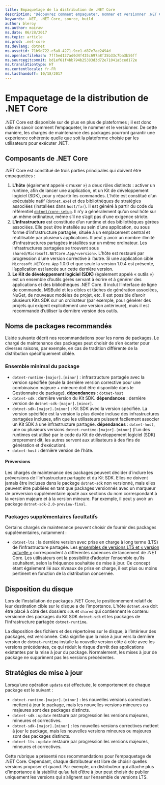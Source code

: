 ```yaml
---
title: Empaquetage de la distribution de .NET Core
description: "Découvrez comment empaqueter, nommer et versionner .NET Core pour la distribution."
keywords: .NET, .NET Core, source, build
author: bleroy
ms.author: mairaw
ms.date: 06/28/2017
ms.topic: article
ms.prod: .net-core
ms.devlang: dotnet
ms.assetid: 71b9d722-c5a8-4271-9ce1-d87e7ae2494d
ms.openlocfilehash: 7ff5ed127ad0d4f435c697a8f35b33c7ba3b56ff
ms.sourcegitcommit: bd1ef61f4bb794b25383d3d72e71041a5ced172e
ms.translationtype: HT
ms.contentlocale: fr-FR
ms.lasthandoff: 10/18/2017
---
```

# <a name="net-core-distribution-packaging"></a>Empaquetage de la distribution de .NET Core

.NET Core est disponible sur de plus en plus de plateformes ; il est donc utile de savoir comment l’empaqueter, le nommer et le versionner. De cette manière, les chargés de maintenance des packages pourront garantir une expérience cohérente quelle que soit la plateforme choisie par les utilisateurs pour exécuter .NET.

## <a name="net-core-components"></a>Composants de .NET Core

.NET Core est constitué de trois parties principales qui doivent être empaquetées :

1. **L’hôte** (également appelé « muxer ») a deux rôles distincts : activer un runtime, afin de lancer une application, et un Kit de développement logiciel (SDK), pour y répartir les commandes. L’hôte est constitué d’un exécutable natif (`dotnet.exe`) et des bibliothèques de stratégies associées (installées dans `host/fxr`). Il est généré à partir du code du référentiel [`dotnet/core-setup`](https://github.com/dotnet/core-setup/). Il n’y a généralement qu’un seul hôte sur un même ordinateur, même s’il ne s’agit pas d’une exigence stricte.
2. **L’infrastructure** est constituée d’un runtime et des bibliothèques gérées associées. Elle peut être installée au sein d’une application, ou sous forme d’infrastructure partagée, située à un emplacement central et réutilisable par plusieurs applications. Il peut y avoir un nombre illimité d’infrastructures partagées installées sur un même ordinateur. Les infrastructures partagées se trouvent sous `shared/Microsoft.NETCore.App/<version>`. L’hôte est restauré par progression d’une version corrective à l’autre. Si une application cible `Microsoft.NETCore.App` 1.0.0 et que seule la version 1.0.4 est présente, l’application est lancée sur cette dernière version.
3. **Le Kit de développement logiciel (SDK)** (également appelé « outils ») est un ensemble d’outils gérés servant à écrire et à générer des applications et des bibliothèques .NET Core. Il inclut l’interface de ligne de commande, MSBuild et les cibles et tâches de génération associées, NuGet, de nouveaux modèles de projet, etc. Il est possible d’avoir plusieurs Kits SDK sur un ordinateur (par exemple, pour générer des projets qui exigent explicitement une version antérieure), mais il est recommandé d’utiliser la dernière version des outils.

## <a name="recommended-package-names"></a>Noms de packages recommandés

L’aide suivante décrit nos recommandations pour les noms de packages. Le chargé de maintenance des packages peut choisir de s’en écarter pour diverses raisons, par exemple, en cas de tradition différente de la distribution spécifiquement ciblée.

### <a name="minimum-package-set"></a>Ensemble minimal du package

* `dotnet-runtime-[major].[minor]` : infrastructure partagée avec la version spécifiée (seule la dernière version corrective pour une combinaison majeure + mineure doit être disponible dans le Gestionnaire de package). **dépendances** : `dotnet-host`
* `dotnet-sdk` : dernière version du Kit SDK. **dépendances** : dernière version de `dotnet-sdk-[major].[minor]`.
* `dotnet-sdk-[major].[minor]` : Kit SDK avec la version spécifiée. La version spécifiée est la version la plus élevée incluse des infrastructures partagées incluses, afin que les utilisateurs puissent facilement associer un Kit SDK à une infrastructure partagée. **dépendances** : `dotnet-host`, une ou plusieurs versions `dotnet-runtime-[major].[minor]` (l’un des runtimes est utilisé par le code du Kit de développement logiciel (SDK) proprement dit, les autres servent aux utilisateurs à des fins de génération et d’exécution).
* `dotnet-host` : dernière version de l’hôte.

#### <a name="preview-versions"></a>Préversions

Les chargés de maintenance des packages peuvent décider d’inclure les préversions de l’infrastructure partagée et du Kit SDK. Elles ne doivent jamais être incluses dans le package `dotnet-sdk` non versionné, mais elles peuvent être publiées en tant que packages versionnés avec un marqueur de préversion supplémentaire ajouté aux sections du nom correspondant à la version majeure et à la version mineure. Par exemple, il peut y avoir un package `dotnet-sdk-2.0-preview-final`.

### <a name="optional-additional-packages"></a>Packages supplémentaires facultatifs

Certains chargés de maintenance peuvent choisir de fournir des packages supplémentaires, notamment :

* `dotnet-lts` : la dernière version avec prise en charge à long terme (LTS) de l’infrastructure partagée. Les [ensembles de versions LTS et « version actuelle »](~/docs/core/versions/lts-current.md) correspondent à différentes cadences de lancement de .NET Core. Les utilisateurs ont la possibilité d’adopter l’ensemble qu’ils souhaitent, selon la fréquence souhaitée de mise à jour. Ce concept étant également lié aux niveaux de prise en charge, il est plus ou moins pertinent en fonction de la distribution concernée.

## <a name="disk-layout"></a>Disposition du disque

Lors de l’installation de packages .NET Core, le positionnement relatif de leur destination cible sur le disque a de l’importance.
L’hôte `dotnet.exe` doit être placé à côté des dossiers `sdk` et `shared` qui contiennent le contenu versionné des packages du Kit SDK `dotnet-sdk` et les packages de l’infrastructure partagée `dotnet-runtime`.

La disposition des fichiers et des répertoires sur le disque, à l’intérieur des packages, est versionnée. Cela signifie que la mise à jour vers la dernière version de `dotnet-runtime` installe la nouvelle version côte à côte avec les versions précédentes, ce qui réduit le risque d’arrêt des applications existantes par la mise à jour du package. Normalement, les mises à jour de package ne suppriment pas les versions précédentes.

## <a name="update-policies"></a>Stratégies de mise à jour

Lorsqu’une opération `update` est effectuée, le comportement de chaque package est le suivant :

* `dotnet-runtime-[major].[minor]` : les nouvelles versions correctives mettent à jour le package, mais les nouvelles versions mineures ou majeures sont des packages distincts.
* `dotnet-sdk` : `update` restaure par progression les versions majeures, mineures et correctives.
* `dotnet-sdk-[major].[minor]` : les nouvelles versions correctives mettent à jour le package, mais les nouvelles versions mineures ou majeures sont des packages distincts.
* `dotnet-lts` : `update` restaure par progression les versions majeures, mineures et correctives.

Cette rubrique a présenté nos recommandations pour l’empaquetage de .NET Core. Cependant, chaque distributeur est libre de choisir quelles versions proposer et quand. Par exemple, un distributeur qui attache plus d’importance à la stabilité qu’au fait d’être à jour peut choisir de publier uniquement les versions qui s’alignent sur l’ensemble de versions LTS.